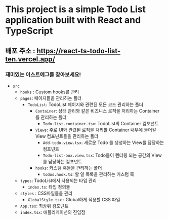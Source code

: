 # This project is a simple Todo List application built with React and TypeScript
## 배포 주소 : https://react-ts-todo-list-ten.vercel.app/
### 재미있는 이스트에그를 찾아보세요!

- `src`
  - `hooks` : Custom hooks를 관리
  - `pages`: 페이지들을 관리하는 폴더
    - `TodoList`: TodoList 페이지와 관련된 모든 코드 관리하는 폴더
      - `Container`: 상태 관리와 같은 비즈니스 로직을 처리하는 Container 를 관리하는 폴더
        - `Todo-list.container.tsx`: TodoList의 Container 컴포넌트
      - `Views`: 주로 UI와 관련된 로직을 처리할 Container 내부에 들어갈 View 컴포넌트들을 관리하는 폴더
        - `Add-todo.view.tsx`: 새로운 Todo 를 생성하는 View를 담당하는 컴포넌트
        - `Todo-list-box.view.tsx`: Todo들이 렌더링 되는 공간의 View를 담당하는 컴포넌트
      - `hooks`: 커스텀 훅들을 관리하는 폴더
        - `todos.hook.ts`: 할 일 목록을 관리하는 커스텀 훅
  - `types`: TodoList에서 사용되는 타입 관리
    - `index.ts`: 타입 정의들
  - `styles` : CSS파일들을 관리
    - `GlobalStyle.tsx` : Global하게 적용할 CSS 파일
  - `App.tsx`: 최상위 컴포넌트
  - `index.tsx`: 애플리케이션의 진입점
